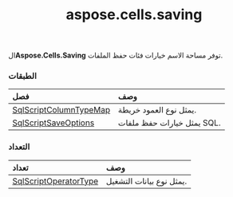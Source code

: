 ﻿---
title: aspose.cells.saving
second_title: Aspose.Cells for Python via .NET API المراجع
description:
type: docs
weight: 10
url: /ar/python-net/aspose.cells.saving/
is_root: false
---
 ال**Aspose.Cells.Saving** توفر مساحة الاسم خيارات فئات حفظ الملفات.

###  الطبقات
| فصل| وصف|
| :- | :- |
| [SqlScriptColumnTypeMap](/cells/ar/python-net/aspose.cells.saving/sqlscriptcolumntypemap) | يمثل نوع العمود خريطة.|
| [SqlScriptSaveOptions](/cells/ar/python-net/aspose.cells.saving/sqlscriptsaveoptions) | يمثل خيارات حفظ ملفات SQL.|


###  التعداد
|تعداد| وصف|
| :- | :- |
| [SqlScriptOperatorType](/cells/ar/python-net/aspose.cells.saving/sqlscriptoperatortype) | يمثل نوع بيانات التشغيل.|


